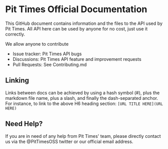 # Pit Times Official Documentation
This GitHub document contains information and the files to the API used by Pit Times. All API here can be used by anyone for no cost, just use it correctly.

We allow anyone to contribute
- Issue tracker: Pit Times API bugs
- Discussions: Pit Times API feature and improvement requests
- Pull Requests: See Contributing.md

## Linking
Links between docs can be achieved by using a hash symbol (#), plus the markdown file name, plus a slash, and finally the dash-separated anchor. For instance, to link to the above H6 heading section:
```[URL TITLE HERE](URL HERE)```

## Need Help?
If you are in need of any help from Pit Times' team, please directly contact us via the @PitTimesOSS twitter or our official email address.
